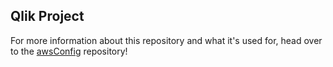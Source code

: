 <h2>Qlik Project</h2>

For more information about this repository and what it's used for, head over to the <a href="https://github.com/bfilia/awsConfig">awsConfig</a> repository!
